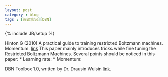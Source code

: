 ```yaml
---
layout: post
category : blog
tags : [阅读笔记][DBN]
---
```

{% include JB/setup %}


Hinton G (2010) A practical guide to training restricted Boltzmann machines. Momentum. [link]()
This paper mainly introduces tricks while fine tuning the Restricted Boltzmann Machines. Several points should be noticed in this paper:
	* Learning rate: 
	* Momentum:

DBN Toolbox 1.0, written by Dr. Drausin Wulsin [link](http://www.seas.upenn.edu/~wulsin/docs/DBNToolbox_v1.0.zip).
<!--more-->


